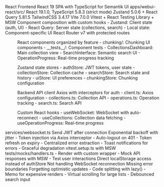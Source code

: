 <!-- IMPORTANT: If you make any changes that affect the information in this CLAUDE.md file,
     you MUST update this documentation accordingly. This includes:
     - Adding/removing components or stores
     - Changing state management patterns
     - Modifying API client methods
     - Altering WebSocket integration
     - Updating testing patterns
     Keep this documentation in sync with the actual implementation! -->

<component>
  <name>React Frontend</name>
  <purpose>React 19 SPA with TypeScript for Semantik UI</purpose>
  <location>apps/webui-react/src/</location>
</component>

<tech-stack>
  <core>React 19.1.0, TypeScript 5.8.3 (strict mode)</core>
  <state>Zustand 5.0.6 + React Query 5.81.5</state>
  <styling>TailwindCSS 3.4.17</styling>
  <build>Vite 7.0.0</build>
  <testing>Vitest + React Testing Library + MSW</testing>
</tech-stack>

<architecture>
  <pattern>Component composition with custom hooks</pattern>
  <state-management>
    - Zustand: Client state (auth, UI)
    - React Query: Server state (collections, search)
    - Local state: Component-specific UI
  </state-management>
  <routing>React Router v7 with protected routes</routing>
</architecture>

<directory-structure>
  <dir path="components/">
    <purpose>React components organized by feature</purpose>
    <subdirs>
      - chunking/: Chunking UI components
      - __tests__/: Component tests
    </subdirs>
    <key-components>
      - CollectionsDashboard: Main collection view
      - SearchInterface: Semantic search UI
      - OperationProgress: Real-time progress tracking
    </key-components>
  </dir>
  
  <dir path="stores/">
    <purpose>Zustand state stores</purpose>
    <stores>
      - authStore: JWT tokens, user state
      - collectionStore: Collection cache
      - searchStore: Search state and history
      - uiStore: UI preferences
      - chunkingStore: Chunking configuration
    </stores>
  </dir>
  
  <dir path="services/api/v2/">
    <purpose>Backend API client</purpose>
    <pattern>Axios with interceptors for auth</pattern>
    <modules>
      - client.ts: Axios configuration
      - collections.ts: Collection API
      - operations.ts: Operation tracking
      - search.ts: Search API
    </modules>
  </dir>
  
  <dir path="hooks/">
    <purpose>Custom React hooks</purpose>
    <key-hooks>
      - useWebSocket: WebSocket with auto-reconnect
      - useCollections: Collection data fetching
      - useOperationProgress: Real-time progress
    </key-hooks>
  </dir>
</directory-structure>

<websocket-integration>
  <client>services/websocket.ts</client>
  <authentication>Send JWT after connection</authentication>
  <reconnection>Exponential backoff with jitter</reconnection>
</websocket-integration>

<api-patterns>
  <authentication>
    - Token injection via Axios interceptor
    - Auto-logout on 401
    - Token refresh on expiry
  </authentication>
  <error-handling>
    - Centralized error extraction
    - Toast notifications for errors
    - Graceful degradation
  </error-handling>
</api-patterns>

<testing>
  <setup>vitest.setup.ts with MSW</setup>
  <mocks>tests/mocks/handlers.ts</mocks>
  <patterns>
    - Render with custom wrapper
    - Mock API responses with MSW
    - Test user interactions
  </patterns>
</testing>

<common-pitfalls>
  <pitfall>Direct localStorage access instead of authStore</pitfall>
  <pitfall>Not handling WebSocket reconnection</pitfall>
  <pitfall>Missing error boundaries</pitfall>
  <pitfall>Forgetting optimistic updates</pitfall>
</common-pitfalls>

<performance>
  <optimizations>
    - Code splitting with lazy()
    - Memo for expensive renders
    - Virtual scrolling for large lists
    - Debounced search input
  </optimizations>
</performance>